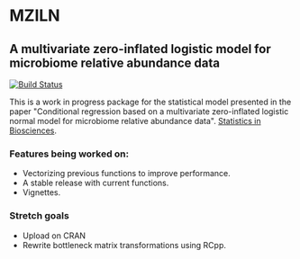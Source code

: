 # MZILN
## A multivariate zero-inflated logistic model for microbiome relative abundance data  

[![Build Status](https://travis-ci.com/quangnguyen1995/MZILN.svg?branch=master)](https://travis-ci.com/quangnguyen1995/MZILN)

This is a work in progress package for the statistical model presented in the paper "Conditional regression based on a multivariate zero-inflated logistic normal model for microbiome relative abundance data". [Statistics in Biosciences](https://link.springer.com/article/10.1007/s12561-018-9219-2).  

### Features being worked on:
* Vectorizing previous functions to improve performance.  
* A stable release with current functions.    
* Vignettes.  

### Stretch goals
* Upload on CRAN  
* Rewrite bottleneck matrix transformations using RCpp.  
